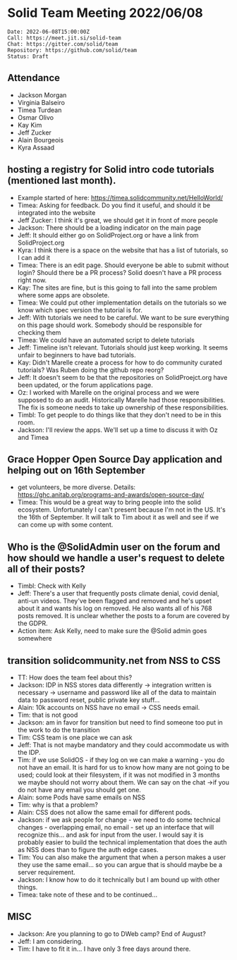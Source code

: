 # Solid Team Meeting 2022/06/08

    Date: 2022-06-08T15:00:00Z
    Call: https://meet.jit.si/solid-team
    Chat: https://gitter.com/solid/team
    Repository: https://github.com/solid/team
    Status: Draft


## Attendance
 - Jackson Morgan
 - Virginia Balseiro
 - Timea Turdean
 - Osmar Olivo
 - Kay Kim
 - Jeff Zucker
 - Alain Bourgeois
 - Kyra Assaad

## hosting a registry for Solid intro code tutorials (mentioned last month).

 - Example started of here: https://timea.solidcommunity.net/HelloWorld/
 - Timea: Asking for feedback. Do you find it useful, and should it be integrated into the website
 - Jeff Zucker: I think it's great, we should get it in front of more people
 - Jackson: There should be a loading indicator on the main page
 - Jeff: It should either go on SolidProject.org or have a link from SolidProject.org
 - Kyra: I think there is a space on the website that has a list of tutorials, so I can add it
 - Timea: There is an edit page. Should everyone be able to submit without login? Should there be a PR process? Solid doesn't have a PR process right now.
 - Kay: The sites are fine, but is this going to fall into the same problem where some apps are obsolete.
 - Timea: We could put other implementation details on the tutorials so we know which spec version the tutorial is for.
 - Jeff: With tutorials we need to be careful. We want to be sure everything on this page should work. Somebody should be responsible for checking them
 - Timea: We could have an automated script to delete tutorials
 - Jeff: Timeline isn't relevant. Tutorials should just keep working. It seems unfair to beginners to have bad tutorials.
 - Kay: Didn't Marelle create a process for how to do community curated tutorials? Was Ruben doing the github repo reorg?
 - Jeff: It doesn't seem to be that the repositories on SolidProejct.org have been updated, or the forum applications page.
 - Oz: I worked with Marelle on the original process and we were supposed to do an audit. Historically Marelle had those responsibilities. The fix is someone needs to take up ownership of these responsibilities.
 - Timbl: To get people to do things like that they don't need to be in this room.
 - Jackson: I'll review the apps. We'll set up a time to discuss it with Oz and Timea

## Grace Hopper Open Source Day application and helping out on 16th September

 - get volunteers, be more diverse. Details: https://ghc.anitab.org/programs-and-awards/open-source-day/
 - Timea: This would be a great way to bring people into the solid ecosystem. Unfortunately I can't present because I'm not in the US. It's the 16th of September. It will talk to Tim about it as well and see if we can come up with some content.

## Who is the @SolidAdmin user on the forum and how should we handle a user's request to delete all of their posts?
 - Timbl: Check with Kelly
 - Jeff: There's a user that frequently posts climate denial, covid denial, anti-un videos. They've been flagged and removed and he's upset about it and wants his log on removed.  He also wants all of his 768 posts removed.  It is unclear whether the posts to a forum are covered by the GDPR.
 - Action item: Ask Kelly, need to make sure the @Solid admin goes somewhere

## transition solidcommunity.net from NSS to CSS
 - TT: How does the team feel about this?
 - Jackson: IDP in NSS stores data differently -> integration written is necessary -> username and password like all of the data to maintain data to password reset, public private key stuff...
 - Alain: 10k accounts on NSS have no email -> CSS needs email.
 - Tim: that is not good
 - Jackson: am in favor for transition but need to find someone too put in the work to do the transition
 - Tim: CSS team is one place we can ask
 - Jeff: That is not maybe mandatory and they could accommodate us with the IDP.
 - Tim: if we use SolidOS - if they log on we can make a warning - you do not have an email. It is hard for us to know how many are not going to be used; could look at their filesystem, if it was not modified in 3 months we maybe should not worry about them. We can say on the chat ->if you do not have any email you should get one.
 - Alain: some Pods have same emails on NSS
 - Tim: why is that a problem?
 - Alain: CSS does not allow the same email for different pods.
 - Jackson: if we ask people for change - we need to do some technical changes - overlapping email, no email - set up an interface that will recognize this... and ask for input from the user. I would say it is probably easier to build the technical implementation that does the auth as NSS does than to figure the auth edge cases.
 - Tim: You can also make the argument that when a person makes a user they use the same email... so you can argue that is should maybe be a server requirement.
 - Jackson: I know how to do it technically but I am bound up with other things.
 - Timea: take note of these and to be continued...
 
 ## MISC
 - Jackson: Are you planning to go to DWeb camp? End of August?
 - Jeff: I am considering.
 - Tim: I have to fit it in... I have only 3 free days around there.

